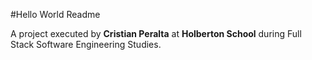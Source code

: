 #Hello World Readme

A project executed by **Cristian Peralta** at **Holberton School** during Full Stack Software Engineering Studies.



